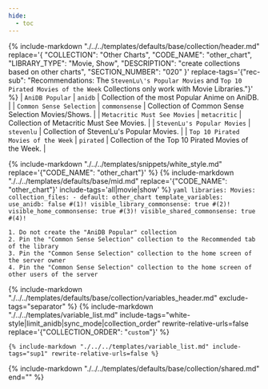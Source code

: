 ```yaml
---
hide:
  - toc
---
```

{%
    include-markdown "./../../templates/defaults/base/collection/header.md"
    replace='{
        "COLLECTION": "Other Charts", 
        "CODE_NAME": "other_chart",
        "LIBRARY_TYPE": "Movie, Show", 
        "DESCRIPTION": "create collections based on other charts",
        "SECTION_NUMBER": "020"
    }'
    replace-tags='{"rec-sub": "Recommendations: The `StevenLu\'s Popular Movies` and `Top 10 Pirated Movies of the Week` Collections only work with Movie Libraries."}'
%}
| `AniDB Popular`                     | `anidb`       | Collection of the most Popular Anime on AniDB.       |
| `Common Sense Selection`            | `commonsense` | Collection of Common Sense Selection Movies/Shows.   |
| `Metacritic Must See Movies`        | `metacritic`  | Collection of Metacritic Must See Movies.            |
| `StevenLu's Popular Movies`         | `stevenlu`    | Collection of StevenLu's Popular Movies.             |
| `Top 10 Pirated Movies of the Week` | `pirated`     | Collection of the Top 10 Pirated Movies of the Week. |

{% include-markdown "./../../templates/snippets/white_style.md" replace='{"CODE_NAME": "other_chart"}' %}
{% include-markdown "./../../templates/defaults/base/mid.md" replace='{"CODE_NAME": "other_chart"}' include-tags='all|movie|show' %}
    ```yaml
    libraries:
      Movies:
        collection_files:
          - default: other_chart
            template_variables:
              use_anidb: false #(1)!
              visible_library_commonsense: true #(2)!
              visible_home_commonsense: true #(3)!
              visible_shared_commonsense: true #(4)!
    ```

    1. Do not create the "AniDB Popular" collection
    2. Pin the "Common Sense Selection" collection to the Recommended tab of the library
    3. Pin the "Common Sense Selection" collection to the home screen of the server owner
    4. Pin the "Common Sense Selection" collection to the home screen of other users of the server

{% include-markdown "./../../templates/defaults/base/collection/variables_header.md" exclude-tags="separator" %}
    {%
        include-markdown "./../../templates/variable_list.md"
        include-tags="white-style|limit_anidb|sync_mode|collection_order"
        rewrite-relative-urls=false
        replace='{"COLLECTION_ORDER": "`custom`"}'
    %}

    {% include-markdown "./../../templates/variable_list.md" include-tags="sup1" rewrite-relative-urls=false %}

{% include-markdown "./../../templates/defaults/base/collection/shared.md" end="<!--separator-variables-->" %}
